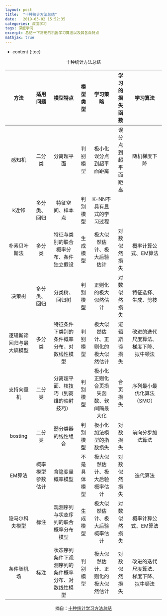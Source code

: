 ```yaml
---
layout: post
title:  "十种统计方法总结"
date:   2019-03-02 15:52:35
categories: 深度学习
tags: 深度学习
excerpt: 总结一下常用的机器学习算法以及其各自特点
mathjax: true
---
```


* content
{:toc}
<center>十种统计方法总结<center>

|           方法           |     适用问题     |                      模型特点                      |   模型类型   |                学习策略                |   学习的损失函数   |                学习算法                |
| :----------------------: | :--------------: | :------------------------------------------------: | :----------: | :------------------------------------: | :----------------: | :------------------------------------: |
|          感知机          |      二分类      |                     分离超平面                     |   判别模型   |        极小化误分点到超平面距离        | 误分点到超平面距离 |              随机梯度下降              |
|          k近邻           |   多分类、回归   |                  特征空间、样本点                  |   判别模型   |        K-NN不具有显式的学习过程        |                    |                                        |
|       朴素贝叶斯法       |      多分类      |       特征与类别的联合概率分布、条件独立假设       |   生成模型   |       极大似然估计、极大后验估计       |    对数似然损失    |          概率计算公式、EM算法          |
|          决策树          |   多分类、回归   |                   分类树、回归树                   |   判别模型   |          正则化的极大似然估计          |    对数似然损失    |          特征选择、生成、剪枝          |
| 逻辑斯谛回归与最大熵模型 |      多分类      |     特征条件下类别的条件概率分布，对数线性模型     |   判别模型   |   极大似然估计、正则化的极大似然估计   |    逻辑斯谛损失    | 改进的迭代尺度算法、梯度下降、拟牛顿法 |
|        支持向量机        |      二分类      |       分离超平面、核技巧（到高维的映射技巧）       |   判别模型   | 极小化正则化合页损失函数、软间隔最大化 |      合页损失      |       序列最小最优化算法（SMO）        |
|         bosting          |      二分类      |                 弱分类器的线性组合                 |   判别模型   |        极小化加法模型的指数损失        |      对数损失      |            前向分步加法算法            |
|          EM算法          | 概率模型参数估计 |                  含隐变量概率模型                  | 不是具体模型 |     极大似然估计、极大后验概率估计     |    对数似然损失    |                迭代算法                |
|      隐马尔科夫模型      |       标注       |        观测序列与状态序列的联合概率分布模型        |   生成模型   |     极大似然估计、极大后验概率估计     |    对数似然损失    |          概率计算公式、EM算法          |
|        条件随机场        |       标注       | 状态序列条件下观测序列的条件概率分布、对数线性模型 |   判别模型   |   极大似然估计、正则化的极大似然估计   |    对数似然损失    | 改进的迭代尺度算法、梯度下降、拟牛顿法 |



摘自：[十种统计学习方法总结](https://blog.csdn.net/github_38486975/article/details/81638329)